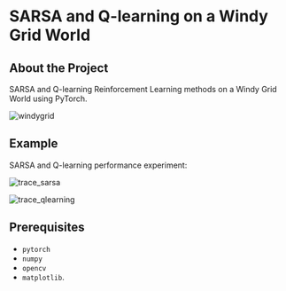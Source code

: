 
# SARSA and Q-learning on a Windy Grid World

## About the Project
SARSA and Q-learning Reinforcement Learning methods on a Windy Grid World using PyTorch.

![windygrid](https://user-images.githubusercontent.com/71031687/113525028-d9756980-95b2-11eb-9551-15da6b73f0c2.png)

## Example

SARSA and Q-learning performance experiment:

![trace_sarsa](https://user-images.githubusercontent.com/71031687/113525262-2ad22880-95b4-11eb-8662-0043fa0c41d9.png)

![trace_qlearning](https://user-images.githubusercontent.com/71031687/113525122-6e786280-95b3-11eb-9b9f-ef1b9566f203.png)

## Prerequisites
* ```pytorch```
* ```numpy```
* ```opencv```
* ```matplotlib```.

